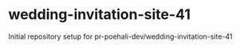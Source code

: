 # wedding-invitation-site-41

Initial repository setup for pr-poehali-dev/wedding-invitation-site-41